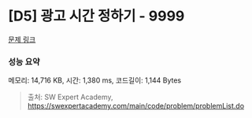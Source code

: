 # [D5] 광고 시간 정하기 - 9999 

[문제 링크](https://swexpertacademy.com/main/code/problem/problemDetail.do?contestProbId=AXIvPBC6aqUDFAXR) 

### 성능 요약

메모리: 14,716 KB, 시간: 1,380 ms, 코드길이: 1,144 Bytes



> 출처: SW Expert Academy, https://swexpertacademy.com/main/code/problem/problemList.do